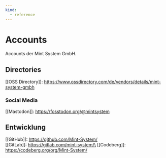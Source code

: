 ```yaml
---
kind:
  - reference
---
```


# Accounts

Accounts der Mint System GmbH.

## Directories

[[OSS Directory]]: <https://www.ossdirectory.com/de/vendors/details/mint-system-gmbh>

### Social Media

[[Mastodon]]: <https://fosstodon.org/@mintsystem>

## Entwicklung

[[GitHub]]: <https://github.com/Mint-System/>\
[[GitLab]]: https://gitlab.com/mint-system/\
[[Codeberg]]: <https://codeberg.org/org/Mint-System/>